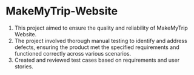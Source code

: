 # MakeMyTrip-Website
1. This project aimed to ensure the quality  and reliability of MakeMyTrip Website.
2. The project involved thorough manual  testing to identify and address defects,  ensuring the product met the specified  requirements and functioned correctly  across various scenarios.
3. Created and reviewed test cases based on  requirements and user stories. 
